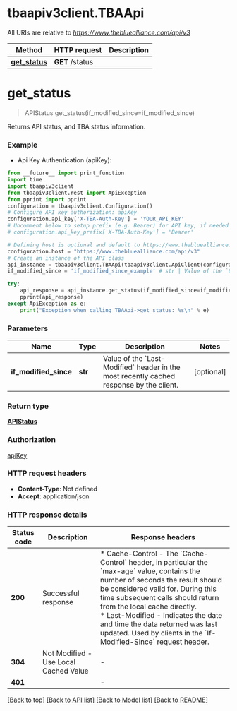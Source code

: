 # tbaapiv3client.TBAApi

All URIs are relative to *https://www.thebluealliance.com/api/v3*

Method | HTTP request | Description
------------- | ------------- | -------------
[**get_status**](TBAApi.md#get_status) | **GET** /status | 


# **get_status**
> APIStatus get_status(if_modified_since=if_modified_since)



Returns API status, and TBA status information.

### Example

* Api Key Authentication (apiKey):
```python
from __future__ import print_function
import time
import tbaapiv3client
from tbaapiv3client.rest import ApiException
from pprint import pprint
configuration = tbaapiv3client.Configuration()
# Configure API key authorization: apiKey
configuration.api_key['X-TBA-Auth-Key'] = 'YOUR_API_KEY'
# Uncomment below to setup prefix (e.g. Bearer) for API key, if needed
# configuration.api_key_prefix['X-TBA-Auth-Key'] = 'Bearer'

# Defining host is optional and default to https://www.thebluealliance.com/api/v3
configuration.host = "https://www.thebluealliance.com/api/v3"
# Create an instance of the API class
api_instance = tbaapiv3client.TBAApi(tbaapiv3client.ApiClient(configuration))
if_modified_since = 'if_modified_since_example' # str | Value of the `Last-Modified` header in the most recently cached response by the client. (optional)

try:
    api_response = api_instance.get_status(if_modified_since=if_modified_since)
    pprint(api_response)
except ApiException as e:
    print("Exception when calling TBAApi->get_status: %s\n" % e)
```

### Parameters

Name | Type | Description  | Notes
------------- | ------------- | ------------- | -------------
 **if_modified_since** | **str**| Value of the &#x60;Last-Modified&#x60; header in the most recently cached response by the client. | [optional] 

### Return type

[**APIStatus**](APIStatus.md)

### Authorization

[apiKey](../README.md#apiKey)

### HTTP request headers

 - **Content-Type**: Not defined
 - **Accept**: application/json

### HTTP response details
| Status code | Description | Response headers |
|-------------|-------------|------------------|
**200** | Successful response |  * Cache-Control - The &#x60;Cache-Control&#x60; header, in particular the &#x60;max-age&#x60; value, contains the number of seconds the result should be considered valid for. During this time subsequent calls should return from the local cache directly. <br>  * Last-Modified - Indicates the date and time the data returned was last updated. Used by clients in the &#x60;If-Modified-Since&#x60; request header. <br>  |
**304** | Not Modified - Use Local Cached Value |  -  |
**401** |  |  -  |

[[Back to top]](#) [[Back to API list]](../README.md#documentation-for-api-endpoints) [[Back to Model list]](../README.md#documentation-for-models) [[Back to README]](../README.md)

